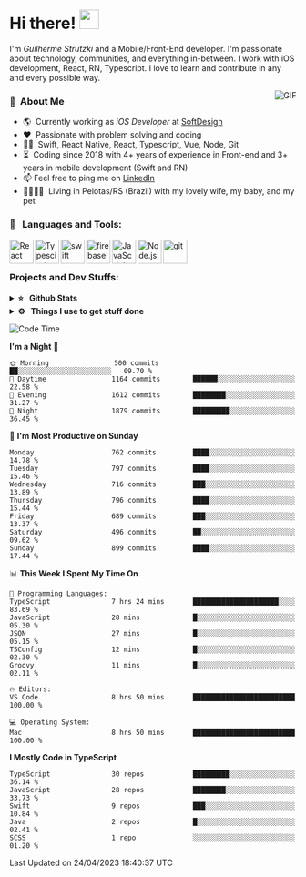 # Hi there! <img src="https://github.com/TheDudeThatCode/TheDudeThatCode/blob/master/Assets/Hi.gif" width="34px" height="34px">

I'm _Guilherme Strutzki_ and a Mobile/Front-End developer. I'm passionate about technology, communities, and everything in-between. I work with iOS development, React, RN, Typescript. I love to learn and contribute in any and every possible way. 

<img align="right" alt="GIF" src="https://spotify-github-profile.vercel.app/api/view?uid=22gkdonhf4okms5x5dsdjx7sy&cover_image=true&theme=default&bar_color=09ff00&bar_color_cover=false"/>

### :space_invader: &nbsp;About Me
- :earth_americas:&nbsp; Currently working as _iOS Developer_ at [SoftDesign](https://softdesign.com.br/)
- :heart: &nbsp;Passionate with problem solving and coding
- :technologist: &nbsp;Swift, React Native, React, Typescript, Vue, Node, Git
- :hourglass_flowing_sand: &nbsp;Coding since 2018 with 4+ years of experience in Front-end and 3+ years in mobile development (Swift and RN)
- 📫  Feel free to ping me on [LinkedIn](https://www.linkedin.com/in/guilherme-strutzki/)
- :family_man_woman_girl_girl: &nbsp;Living in Pelotas/RS (Brazil) with my lovely wife, my baby, and my pet

### 🔨 &nbsp; Languages and Tools:
<a href="https://reactjs.org/" target="_blank"> <img align="left" alt="React" height ="42px" src="https://raw.githubusercontent.com/rahul-jha98/github_readme_icons/main/language_and_tools/square/react/react.svg"></a>
<a href="https://www.typescriptlang.org/" target="_blank"><img align="left" alt="Typescirpt" height ="42px" src="https://raw.githubusercontent.com/rahul-jha98/github_readme_icons/main/language_and_tools/square/typescript/typescript.svg"></a>
<a href="https://developer.apple.com/swift/" target="_blank"> <img align="left" src="https://raw.githubusercontent.com/rahul-jha98/github_readme_icons/main/language_and_tools/square/swift/swift.svg" alt="swift" height="42px"/> </a> 
<a href="https://firebase.google.com/" target="_blank"> <img align="left" src="https://raw.githubusercontent.com/rahul-jha98/github_readme_icons/main/language_and_tools/square/firebase/firebase.svg" alt="firebase" height ="42px"/> </a>
<a href="https://developer.mozilla.org/en-US/docs/Web/JavaScript" target="_blank"> <img align="left" alt="JavaScript" height ="42px"  src="https://raw.githubusercontent.com/rahul-jha98/github_readme_icons/main/language_and_tools/square/javascript/javascript.svg"> </a>
<a href="https://nodejs.org" target="_blank"><img align="left" alt="Node.js" height ="42px" src="https://raw.githubusercontent.com/rahul-jha98/github_readme_icons/main/language_and_tools/square/node/node.svg"></a>
<a href="https://git-scm.com/" target="_blank"> <img src="https://raw.githubusercontent.com/rahul-jha98/github_readme_icons/main/language_and_tools/square/git-scm/git-scm.svg" align="left" alt="git" height='42px'/> </a> </br></br>


### Projects and Dev Stuffs:

<details>	
  <summary><b>⭐ &nbsp; Github Stats</b></summary>
  <br />
  <img src="https://github-readme-stats.vercel.app/api?username=guistrutzki&show_icons=true&theme=tokyonight"/>
</details>
 
<details>	
  <br />
  <summary><b>⚙️ &nbsp; Things I use to get stuff done</b></summary>
  	<ul>
  	    <li><b>OS:</b> macOS Big Sur 11.2</li>
	    <li><b>Laptop: </b> MacBook Pro (i7, Mid 2014)</li>
  	    <li><b>Browser: </b> Chrome</li>
	    <li><b>Terminal: </b> ZSH: Oh My Zsh</li>
	    <li><b>Code Editor:</b> VScode, XCode and Android Studio</li>
	    <li><b>To Stay Updated:</b> Twitter, Youtube and Instagram.</li>
	</ul>	
</details>

<!--START_SECTION:waka-->
![Code Time](http://img.shields.io/badge/Code%20Time-1%2C302%20hrs%2013%20mins-blue)

**I'm a Night 🦉** 

```text
🌞 Morning                500 commits         ██░░░░░░░░░░░░░░░░░░░░░░░   09.70 % 
🌆 Daytime                1164 commits        ██████░░░░░░░░░░░░░░░░░░░   22.58 % 
🌃 Evening                1612 commits        ████████░░░░░░░░░░░░░░░░░   31.27 % 
🌙 Night                  1879 commits        █████████░░░░░░░░░░░░░░░░   36.45 % 
```
📅 **I'm Most Productive on Sunday** 

```text
Monday                   762 commits         ████░░░░░░░░░░░░░░░░░░░░░   14.78 % 
Tuesday                  797 commits         ████░░░░░░░░░░░░░░░░░░░░░   15.46 % 
Wednesday                716 commits         ███░░░░░░░░░░░░░░░░░░░░░░   13.89 % 
Thursday                 796 commits         ████░░░░░░░░░░░░░░░░░░░░░   15.44 % 
Friday                   689 commits         ███░░░░░░░░░░░░░░░░░░░░░░   13.37 % 
Saturday                 496 commits         ██░░░░░░░░░░░░░░░░░░░░░░░   09.62 % 
Sunday                   899 commits         ████░░░░░░░░░░░░░░░░░░░░░   17.44 % 
```


📊 **This Week I Spent My Time On** 

```text
💬 Programming Languages: 
TypeScript               7 hrs 24 mins       █████████████████████░░░░   83.69 % 
JavaScript               28 mins             █░░░░░░░░░░░░░░░░░░░░░░░░   05.30 % 
JSON                     27 mins             █░░░░░░░░░░░░░░░░░░░░░░░░   05.15 % 
TSConfig                 12 mins             █░░░░░░░░░░░░░░░░░░░░░░░░   02.30 % 
Groovy                   11 mins             █░░░░░░░░░░░░░░░░░░░░░░░░   02.11 % 

🔥 Editors: 
VS Code                  8 hrs 50 mins       █████████████████████████   100.00 % 

💻 Operating System: 
Mac                      8 hrs 50 mins       █████████████████████████   100.00 % 
```

**I Mostly Code in TypeScript** 

```text
TypeScript               30 repos            █████████░░░░░░░░░░░░░░░░   36.14 % 
JavaScript               28 repos            ████████░░░░░░░░░░░░░░░░░   33.73 % 
Swift                    9 repos             ███░░░░░░░░░░░░░░░░░░░░░░   10.84 % 
Java                     2 repos             █░░░░░░░░░░░░░░░░░░░░░░░░   02.41 % 
SCSS                     1 repo              ░░░░░░░░░░░░░░░░░░░░░░░░░   01.20 % 
```




 Last Updated on 24/04/2023 18:40:37 UTC
<!--END_SECTION:waka-->
